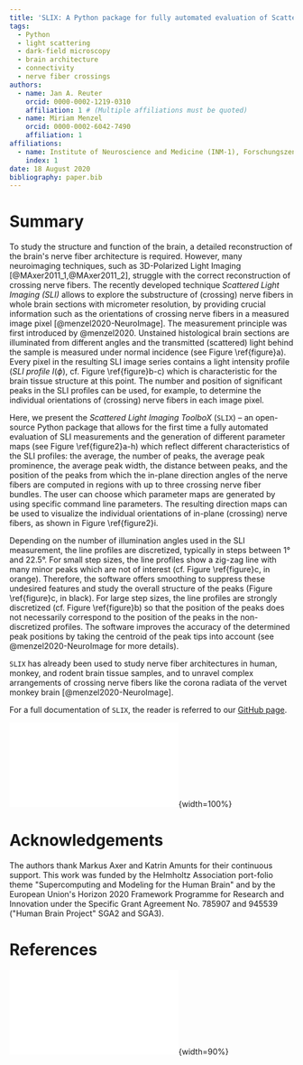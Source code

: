 ```yaml
---
title: 'SLIX: A Python package for fully automated evaluation of Scattered Light Imaging measurements on brain tissue'
tags:
  - Python
  - light scattering
  - dark-field microscopy
  - brain architecture
  - connectivity
  - nerve fiber crossings
authors:
  - name: Jan A. Reuter
    orcid: 0000-0002-1219-0310
    affiliation: 1 # (Multiple affiliations must be quoted)
  - name: Miriam Menzel
    orcid: 0000-0002-6042-7490
    affiliation: 1
affiliations:
  - name: Institute of Neuroscience and Medicine (INM-1), Forschungszentrum Jülich GmbH, 52425 Jülich, Germany
    index: 1
date: 18 August 2020
bibliography: paper.bib
---
```


# Summary

To study the structure and function of the brain, a detailed reconstruction of the brain's nerve fiber architecture is required. However, many neuroimaging techniques, such as 3D-Polarized Light Imaging [@MAxer2011_1,@MAxer2011_2], struggle with the correct reconstruction of crossing nerve fibers. 
The recently developed technique *Scattered Light Imaging (SLI)* allows to explore the substructure of (crossing) nerve fibers in whole brain sections with micrometer resolution, by providing crucial information such as the orientations of crossing nerve fibers in a measured image pixel [@menzel2020-NeuroImage]. The measurement principle was first introduced by @menzel2020. Unstained histological brain sections are illuminated from different angles and the transmitted (scattered) light behind the sample is measured under normal incidence (see Figure \ref{figure}a). Every pixel in the resulting SLI image series contains a light intensity profile (*SLI profile* $I(\phi)$, cf. Figure \ref{figure}b-c) which is characteristic for the brain tissue structure at this point. The number and position of significant peaks in the SLI profiles can be used, for example, to determine the individual orientations of (crossing) nerve fibers in each image pixel. 

Here, we present the *Scattered Light Imaging ToolboX* (`SLIX`) &ndash; an open-source Python package that allows for the first time a fully automated evaluation of SLI measurements and the generation of different parameter maps (see Figure \ref{figure2}a-h) which reflect different characteristics of the SLI profiles: the average, the number of peaks, the average peak prominence, the average peak width, the distance between peaks, and the position of the peaks from which the in-plane direction angles of the nerve fibers are computed in regions with up to three crossing nerve fiber bundles. The user can choose which parameter maps are generated by using specific command line parameters. The resulting direction maps can be used to visualize the individual orientations of in-plane (crossing) nerve fibers, as shown in Figure \ref{figure2}i.

Depending on the number of illumination angles used in the SLI measurement, the line profiles are discretized, typically in steps between 1° and 22.5°. For small step sizes, the line profiles show a zig-zag line with many minor peaks which are not of interest (cf. Figure \ref{figure}c, in orange). Therefore, the software offers smoothing to suppress these undesired features and study the overall structure of the peaks (Figure \ref{figure}c, in black). For large step sizes, the line profiles are strongly discretized  (cf. Figure \ref{figure}b) so that the position of the peaks does not necessarily correspond to the position of the peaks in the non-discretized profiles. The software improves the accuracy of the determined peak positions by taking the centroid of the peak tips into account (see @menzel2020-NeuroImage for more details).

`SLIX` has already been used to study nerve fiber architectures in human, monkey, and rodent brain tissue samples, and to unravel complex arrangements of crossing nerve fibers like the corona radiata of the vervet monkey brain [@menzel2020-NeuroImage]. 

For a full documentation of `SLIX`, the reader is referred to our [GitHub page](https://github.com/3d-pli/SLIX).


![(a) Schematic drawing of the SLI measurement: The sample is illuminated from different angles (with constant polar angle $\theta$ and different equidistant azimuthal angles $\phi$) and the transmitted light behind the sample is measured under normal incidence. Each pixel in the resulting image series contains a characteristic light intensity profile (SLI profile $I(\phi)$). (b) SLI profile measured in steps of 15°. The prominence of the peaks (in red) is computed by the difference between the top of the peak and the highest of the two neighboring minima. The peak width (dark blue) is determined as the full width of the peak at a height corresponding to the peak height minus half of the peak prominence. The determined positions of the peaks (vertical lines) have been slightly corrected by computing the centroid of the peak tip as described in @menzel2020-NeuroImage, Appx. B to account for discretization artifacts. Only *prominent* peaks, i.e. peaks with a prominence above 8% of the total signal amplitude (max - min), are used for further evaluation (green/magenta lines). Peaks with lower prominences are expected to be caused by noise or details in the fiber structure that are not of interest (for derivation see @menzel2020-NeuroImage, Appx. A). The fiber direction angles $\varphi_1$ and $\varphi_2$ are computed from the mid positions of the prominent peak pairs. (c)  SLI profile measured in steps of 1° (orange: original line profile, black: smoothed line profile).\label{figure}](figure_.pdf){width=100%}

# Acknowledgements
The authors thank Markus Axer and Katrin Amunts for their continuous support. 
This work was funded by the Helmholtz Association port-folio theme "Supercomputing and Modeling for the Human Brain" and by the European Union's Horizon 2020 Framework Programme for Research and Innovation under the Specific Grant Agreement No. 785907 and 945539 ("Human Brain Project" SGA2 and SGA3).

# References

![Parameter maps generated with `SLIX`, shown exemplary for two artificially crossing sections of human optic tracts: (a) average intensity in the SLI profiles; (b/c) number of all/prominent peaks in the SLI profiles; (d) average prominence of the peaks in the SLI profiles, normalized by the average of the profile; (e) average width of all prominent peaks in the SLI profiles; (f) distance between two prominent peaks; (g/h) in-plane direction angles of the nerve fibers (two out of three possible directions); (i) visualization of direction angles in g and h, showing the crossing nerve fibers in the center. This figure has been adapted from @menzel2020-NeuroImage, Figure 8. Subfigures a-h were generated with `SLIX`, using a viridis color map to display the results and manually masking the tissue regions. Subfigure b shows the number of all peaks, i.e. the sum of low and high prominence peaks. Subfigure i was generated from the results in g,h by representing the direction angles of 24x24 pixels by a line with the respective polar/direction angle (not part of the software).  \label{figure2}](figure2.pdf){width=90%}


